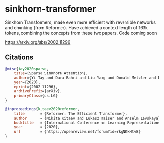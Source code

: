 # sinkhorn-transformer

Sinkhorn Transformers, made even more efficient with reversible networks and chunking (from Reformer). Have achieved a context length of 163k tokens, combining the concepts from these two papers. Code coming soon

https://arxiv.org/abs/2002.11296

## Citations

```bibtex
@misc{tay2020sparse,
    title={Sparse Sinkhorn Attention},
    author={Yi Tay and Dara Bahri and Liu Yang and Donald Metzler and Da-Cheng Juan},
    year={2020},
    eprint={2002.11296},
    archivePrefix={arXiv},
    primaryClass={cs.LG}
}
```

```bibtex
@inproceedings{kitaev2020reformer,
    title       = {Reformer: The Efficient Transformer},
    author      = {Nikita Kitaev and Lukasz Kaiser and Anselm Levskaya},
    booktitle   = {International Conference on Learning Representations},
    year        = {2020},
    url         = {https://openreview.net/forum?id=rkgNKkHtvB}
}
```
